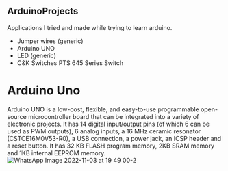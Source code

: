 ## ArduinoProjects
Applications I tried and made while trying to learn arduino.

- Jumper wires (generic)
- Arduino UNO	
- LED (generic)
- C&K Switches PTS 645 Series Switch

# Arduino Uno 
Arduino UNO is a low-cost, flexible, and easy-to-use programmable open-source microcontroller board that can be integrated into a variety of electronic projects.
It has 14 digital input/output pins (of which 6 can be used as PWM outputs), 6 analog inputs, a 16 MHz ceramic resonator (CSTCE16M0V53-R0), a USB connection, a power jack, an ICSP header and a reset button. It has 32 KB FLASH program memory, 2KB SRAM memory and 1KB internal EEPROM memory.
![WhatsApp Image 2022-11-03 at 19 49 00-2](https://user-images.githubusercontent.com/73845925/199784061-34d606ff-793f-4b12-b014-e50cb3c79f45.jpeg)
